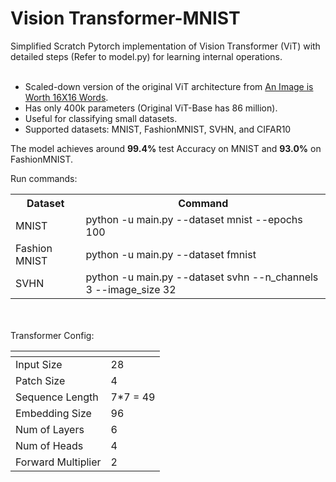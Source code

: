 # Vision Transformer-MNIST
Simplified Scratch Pytorch implementation of Vision Transformer (ViT) with detailed steps (Refer to model.py) for learning internal operations. <br> <br>

<ul>
  <li>Scaled-down version of the original ViT architecture from <a href="https://arxiv.org/pdf/2010.11929.pdf">An Image is Worth 16X16 Words</a>. </lr>
   <li>Has only 400k parameters (Original ViT-Base has 86 million). </li>
  <li>Useful for classifying small datasets. </li>
  <li>Supported datasets: MNIST, FashionMNIST, SVHN, and CIFAR10</li>
</ul>  

The model achieves around **99.4%** test Accuracy on MNIST and **93.0%** on FashionMNIST.


Run commands: <br>
<table>
  <tr>
    <th>Dataset</th>
    <th>Command</th>
  </tr>
  <tr>
    <td>MNIST</td>
    <td>python -u main.py --dataset mnist --epochs 100</td>
  </tr>
  <tr>
    <td>Fashion MNIST</td>
    <td>python -u main.py --dataset fmnist</td>
  </tr>
  <tr>
    <td>SVHN</td>
    <td>python -u main.py --dataset svhn --n_channels 3 --image_size 32</td>
  </tr>
</table>


<br><br>
Transformer Config:

 | <!-- -->    | <!-- -->    |
--- | --- | 
Input Size | 28 |
Patch Size | 4 | 
Sequence Length | 7*7 = 49 |
Embedding Size | 96 | 
Num of Layers | 6 | 
Num of Heads | 4 | 
Forward Multiplier | 2 | 
